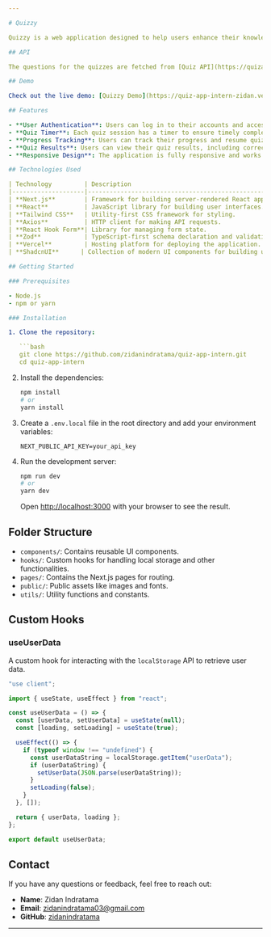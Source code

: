 ```yaml
---

# Quizzy

Quizzy is a web application designed to help users enhance their knowledge and challenge themselves with engaging quizzes. The platform allows users to take quizzes, track their progress, and view their results. Built with Next.js and various modern libraries, Quizzy offers a seamless and interactive quiz-taking experience.

## API

The questions for the quizzes are fetched from [Quiz API](https://quizapi.io/).

## Demo

Check out the live demo: [Quizzy Demo](https://quiz-app-intern-zidan.vercel.app/)

## Features

- **User Authentication**: Users can log in to their accounts and access personalized quiz sessions.
- **Quiz Timer**: Each quiz session has a timer to ensure timely completion of quizzes.
- **Progress Tracking**: Users can track their progress and resume quizzes from where they left off.
- **Quiz Results**: Users can view their quiz results, including correct and incorrect answers.
- **Responsive Design**: The application is fully responsive and works seamlessly across different devices.

## Technologies Used

| Technology         | Description                                                                 |
|--------------------|-----------------------------------------------------------------------------|
| **Next.js**        | Framework for building server-rendered React applications.                  |
| **React**          | JavaScript library for building user interfaces.                            |
| **Tailwind CSS**   | Utility-first CSS framework for styling.                                    |
| **Axios**          | HTTP client for making API requests.                                        |
| **React Hook Form**| Library for managing form state.                                            |
| **Zod**            | TypeScript-first schema declaration and validation library.                 |
| **Vercel**         | Hosting platform for deploying the application.                             |
| **ShadcnUI**      | Collection of modern UI components for building user interfaces.            |

## Getting Started

### Prerequisites

- Node.js
- npm or yarn

### Installation

1. Clone the repository:

   ```bash
   git clone https://github.com/zidanindratama/quiz-app-intern.git
   cd quiz-app-intern
   ```

2. Install the dependencies:

   ```bash
   npm install
   # or
   yarn install
   ```

3. Create a `.env.local` file in the root directory and add your environment variables:

   ```env
   NEXT_PUBLIC_API_KEY=your_api_key
   ```

4. Run the development server:

   ```bash
   npm run dev
   # or
   yarn dev
   ```

   Open [http://localhost:3000](http://localhost:3000) with your browser to see the result.

## Folder Structure

- `components/`: Contains reusable UI components.
- `hooks/`: Custom hooks for handling local storage and other functionalities.
- `pages/`: Contains the Next.js pages for routing.
- `public/`: Public assets like images and fonts.
- `utils/`: Utility functions and constants.

## Custom Hooks

### useUserData

A custom hook for interacting with the `localStorage` API to retrieve user data.

```typescript
"use client";

import { useState, useEffect } from "react";

const useUserData = () => {
  const [userData, setUserData] = useState(null);
  const [loading, setLoading] = useState(true);

  useEffect(() => {
    if (typeof window !== "undefined") {
      const userDataString = localStorage.getItem("userData");
      if (userDataString) {
        setUserData(JSON.parse(userDataString));
      }
      setLoading(false);
    }
  }, []);

  return { userData, loading };
};

export default useUserData;
```

## Contact

If you have any questions or feedback, feel free to reach out:

- **Name**: Zidan Indratama
- **Email**: zidanindratama03@gmail.com
- **GitHub**: [zidanindratama](https://github.com/zidanindratama)

---
```

